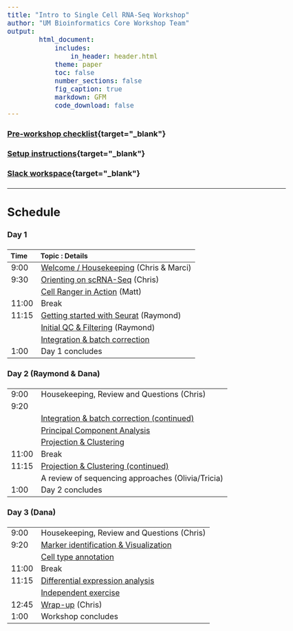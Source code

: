 ```yaml
---
title: "Intro to Single Cell RNA-Seq Workshop"
author: "UM Bioinformatics Core Workshop Team"
output:
        html_document:
            includes:
                in_header: header.html
            theme: paper
            toc: false
            number_sections: false
            fig_caption: true
            markdown: GFM
            code_download: false
---
```


<style type="text/css">

body, td {
   font-size: 18px;
}
</style>

#### [Pre-workshop checklist](workshop_setup/preworkshop_checklist.html){target="_blank"}

#### [Setup instructions](workshop_setup/setup_instructions.html){target="_blank"}

#### [Slack workspace](https://umbioinfcoreworkshops.slack.com){target="_blank"}

---

## Schedule

#### Day 1
| Time | Topic : Details |
| :---  | :---- |
|  9:00 | [Welcome / Housekeeping](workshop_intro.html) (Chris & Marci)|
|  9:30 | [Orienting on scRNA-Seq](00A-OrientingOnScRNASeq) (Chris)
|       | [Cell Ranger in Action](00B-CellRangerInAction.html) (Matt)
| 11:00 | Break |
| 11:15 | [Getting started with Seurat](01-GettingStarted.html) (Raymond)
|       | [Initial QC & Filtering](02-QCandFiltering.html) (Raymond)
|       | [Integration & batch correction](03-Integration.html)|
|  1:00 | Day 1 concludes |

#### Day 2 (Raymond & Dana)
| | |
| :---  | :---- |
|  9:00 | Housekeeping, Review and Questions (Chris) |
|  9:20 |
|       | [Integration & batch correction (continued)](03-Integration.html)|
|       | [Principal Component Analysis](04-PCAandDimReduction.html) |
|       | [Projection & Clustering](05-ProjectionAndClustering.html) |
| 11:00 | Break |
| 11:15 | [Projection & Clustering (continued)](05-ProjectionAndClustering.html) |
|       | A review of sequencing approaches (Olivia/Tricia) |
|  1:00 | Day 2 concludes |

#### Day 3 (Dana)
| | |
| :---  | :---- |
|  9:00 | Housekeeping, Review and Questions (Chris) |
|  9:20 | [Marker identification & Visualization](06-MarkerVisualization.html)
|       | [Cell type annotation](07-CellTypeAnnos.html) |
| 11:00 | Break |
| 11:15 | [Differential expression analysis](08-DifferentialExpression.html) |
|       | [Independent exercise](09-IndependentExercise.html) |
| 12:45 | [Wrap-up](workshop_wrap_up.html) (Chris)
|  1:00 | Workshop concludes |
